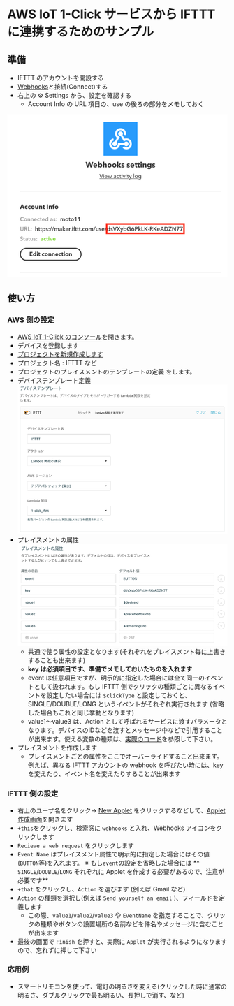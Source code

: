 # AWS IoT 1-Click サービスから IFTTT に連携するためのサンプル

## 準備
- IFTTT のアカウントを開設する
- [Webhooks](https://ifttt.com/maker_webhooks)と接続(Connect)する
- 右上の ⚙ Settings から、設定を確認する
  - Account Info の URL 項目の、use の後ろの部分をメモしておく

![IFTTT Settings](../../images/ifttt/webhook_settings.png)

## 使い方
### AWS 側の設定
- [AWS IoT 1-Click のコンソール](https://ap-northeast-1.console.aws.amazon.com/iot1click/home)を開きます。
- デバイスを登録します
- [プロジェクトを新規作成します](https://ap-northeast-1.console.aws.amazon.com/iot1click/home?region=ap-northeast-1#/create/project)
 - プロジェクト名 : IFTTT など
- プロジェクトのプレイスメントのテンプレートの定義 をします。
 - デバイステンプレート定義
 ![デバイステンプレート](../../images/ifttt/device_template.png)
 - プレイスメントの属性
 ![プレイスメントの属性](../../images/ifttt/placement_attributes.png?)
   - 共通で使う属性の設定となります(それぞれをプレイスメント毎に上書きすることも出来ます)
   - **key は必須項目です、準備でメモしておいたものを入れます**
   - event は任意項目ですが、明示的に指定した場合には全て同一のイベントとして扱われます。もし IFTTT 側でクリックの種類ごとに異なるイベントを設定したい場合には `$clickType` と設定しておくと、SINGLE/DOUBLE/LONG というイベントがそれぞれ実行されます (省略した場合もこれと同じ挙動となります)
   - value1〜value3 は、Action として呼ばれるサービスに渡すパラメータとなります。デバイスのIDなどを渡すとメッセージ中などで引用することが出来ます。使える変数の種類は、[実際のコード](index.js#L8)を参照して下さい。
- プレイスメントを作成します
  - プレイスメントごとの属性をここでオーバーライドすること出来ます。例えば、異なる IFTTT アカウントの webhook を呼びたい時には、key を変えたり、イベント名を変えたりすることが出来ます

### IFTTT 側の設定
- 右上のユーザ名をクリック→ [New Applet](https://ifttt.com/create) をクリックするなどして、[Applet作成画面](https://ifttt.com/create)を開きます
- `+this`をクリックし、検索窓に `webhooks` と入れ、Webhooks アイコンをクリックします
- `Recieve a web request` をクリックします
- `Event Name` はプレイスメント属性で明示的に指定した場合にはその値(`BUTTON`等)を入れます。
  ※ もし`event`の設定を省略した場合には ** `SINGLE`/`DOUBLE`/`LONG` それぞれに Applet を作成する必要があるので、注意が必要です**
- `+that` をクリックし、`Action` を選びます (例えば Gmail など)
- `Action` の種類を選択し(例えば `Send yourself an email` )、フィールドを定義します
  - この際、`value1`/`value2`/`value3` や `EventName` を指定することで、クリックの種類やボタンの設置場所の名前などを件名やメッセージに含むことが出来ます
- 最後の画面で `Finish` を押すと、実際に `Applet` が実行されるようになりますので、忘れずに押して下さい

### 応用例
- スマートリモコンを使って、電灯の明るさを変える(クリックした時に通常の明るさ、ダブルクリックで最も明るい、長押しで消す、など)

